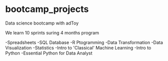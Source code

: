 # bootcamp_projects
Data science bootcamp with adToy

We learn 10 sprints suring 4 months program

-Spreadsheets
-SQL Database
-R Ptogramming
-Data Transformation
-Data Visualization
-Statistics
-Intro to 'Classical' Machine Learning
-Intro to Python
-Essential Python for Data Analyst
